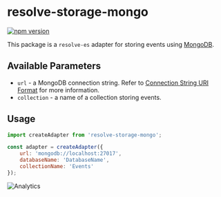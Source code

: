# **resolve-storage-mongo**
[![npm version](https://badge.fury.io/js/resolve-storage-mongo.svg)](https://badge.fury.io/js/resolve-storage-mongo)

This package is a `resolve-es` adapter for storing events using [MongoDB](https://docs.mongodb.com/).

## Available Parameters
* `url` - a MongoDB connection string. Refer to [Connection String URI Format](https://docs.mongodb.com/manual/reference/connection-string/) for more information.
* `collection` - a name of a collection storing events.
## Usage

```js
import createAdapter from 'resolve-storage-mongo';

const adapter = createAdapter({
    url: 'mongodb://localhost:27017',
    databaseName: 'DatabaseName',
    collectionName: 'Events'
});
```

![Analytics](https://ga-beacon.appspot.com/UA-118635726-1/packages-resolve-storage-mongo-readme?pixel)
